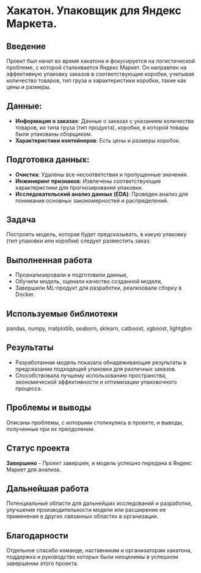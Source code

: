 # **Хакатон. Упаковщик для Яндекс Маркета.**

## Введение

Проект был начат во время хакатона и фокусируется на логистической проблеме, с которой сталкивается Яндекс Маркет. Он направлен на эффективную упаковку заказов в соответствующие коробки, учитывая количество товаров, тип груза и характеристики коробки, такие как цены и размеры.

## Данные:

- **Информация о заказах**: Данные о заказах с указанием количества товаров, их типа груза (тип продукта), коробки, в которой товары были упакованы сборщиком.
- **Характеристики контейнеров**: Есть цены и размеры коробок.

## Подготовка данных:
- **Очистка**: Удалены все несоответствия и пропущенные значения.
- **Инжиниринг признаков**: Извлечены соответствующие характеристики для прогнозирования упаковки.
- **Исследовательский анализ данных (EDA)**: Проведен анализ для понимания основных закономерностей и распределений.

## Задача

Построить модель, которая будет предсказывать, в какую упаковку (тип упаковки или коробки) следует разместить заказ.

## Выполненная работа

- Проанализировали и подготовили данные,
- Обучили модель, оценили качество созданной модели,
- Завершили ML-продукт для разработки, реализовали сборку в Docker.

## Используемые библиотеки

pandas, numpy, matplotlib, seaborn, sklearn, catboost, xgboost, lightgbm

## Результаты

- Разработанная модель показала обнадеживающие результаты в предсказании подходящей упаковки для различных заказов.
- Способствовала лучшему использованию пространства, экономической эффективности и оптимизации упаковочного процесса.

## Проблемы и выводы

Описаны проблемы, с которыми столкнулись в проекте, и выводы, полученные при их преодолении.

## Статус проекта

**Завершено** - Проект завершен, и модель успешно передана в Яндекс Маркет для анализа.

## Дальнейшая работа

Потенциальные области для дальнейших исследований и разработки, улучшение производительности модели или расширение ее применения в других связанных областях в организации.

## Благодарности

Отдельное спасибо команде, наставникам и организаторам хакатона, поддержка и руководство которых были неоценимы в успешном завершении этого проекта.
